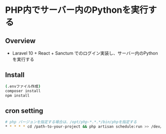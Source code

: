 # PHP内でサーバー内のPythonを実行する

## Overview
- Laravel 10 + React + Sanctum でのログイン実装し、サーバー内のPythonを実行する

## Install
```bash
(.envファイル作成)
composer install
npm install
```

## cron setting
```bash
# php バージョンを指定する場合は、/opt/php-*.*.*/bin/phpを指定する
* * * * * cd /path-to-your-project && php artisan schedule:run >> /dev/null 2>&1
```